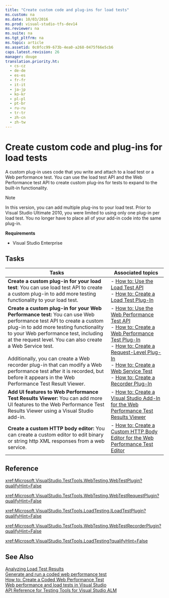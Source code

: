 ```yaml
---
title: "Create custom code and plug-ins for load tests"
ms.custom: na
ms.date: 10/03/2016
ms.prod: visual-studio-tfs-dev14
ms.reviewer: na
ms.suite: na
ms.tgt_pltfrm: na
ms.topic: article
ms.assetid: 0c0fcc99-673b-4ea0-a268-0475f66e5cb6
caps.latest.revision: 26
manager: douge
translation.priority.ht: 
  - cs-cz
  - de-de
  - es-es
  - fr-fr
  - it-it
  - ja-jp
  - ko-kr
  - pl-pl
  - pt-br
  - ru-ru
  - tr-tr
  - zh-cn
  - zh-tw
---
```

# Create custom code and plug-ins for load tests
A custom plug-in uses code that you write and attach to a load test or a Web performance test. You can use the load test API and the Web Performance test API to create custom plug-ins for tests to expand to the built-in functionality.  
  
> [!NOTE]
>  In this version, you can add multiple plug-ins to your load test. Prior to Visual Studio Ultimate 2010, you were limited to using only one plug-in per load test. You no longer have to place all of your add-in code into the same plug-in.  
  
 **Requirements**  
  
-   Visual Studio Enterprise  
  
## Tasks  
  
|Tasks|Associated topics|  
|-----------|-----------------------|  
|**Create a custom plug-in for your load test**: You can use load test API to create a custom plug-in to add more testing functionality to your load test.|-   [How to: Use the Load Test API](../dv_TeamTestALM/How-to--Use-the-Load-Test-API.md)<br />-   [How to: Create a Load Test Plug-In](../dv_TeamTestALM/How-to--Create-a-Load-Test-Plug-In.md)|  
|**Create a custom plug-in for your Web Performance test:** You can use Web performance test API to create a custom plug-in to add more testing functionality to your Web performance test, including at the request level. You can also create a Web Service test.<br /><br /> Additionally, you can create a Web recorder plug-in that can modify a Web performance test after it is recorded, but before it appears in the Web Performance Test Result Viewer.|-   [How to: Use the Web Performance Test API](../dv_TeamTestALM/How-to--Use-the-Web-Performance-Test-API.md)<br />-   [How to: Create a Web Performance Test Plug-In](../dv_TeamTestALM/How-to--Create-a-Web-Performance-Test-Plug-In.md)<br />-   [How to: Create a Request-Level Plug-In](../dv_TeamTestALM/How-to--Create-a-Request-Level-Plug-In.md)<br />-   [How to: Create a Web Service Test](../dv_TeamTestALM/How-to--Create-a-Web-Service-Test.md)<br />-   [How to: Create a Recorder Plug-In](../dv_TeamTestALM/How-to--Create-a-Recorder-Plug-In.md)|  
|**Add UI features to Web Performance Test Results Viewer:** You can add more UI features to the Web Performance Test Results Viewer using a Visual Studio add-in.|-   [How to: Create a Visual Studio Add-In for the Web Performance Test Results Viewer](../dv_TeamTestALM/How-to--Create-a-Visual-Studio-Add-In-for-the-Web-Performance-Test-Results-Viewer.md)|  
|**Create a custom HTTP body editor:** You can create a custom editor to edit binary or string http XML responses from a web service.|-   [How to: Create a Custom HTTP Body Editor for the Web Performance Test Editor](../dv_TeamTestALM/How-to--Create-a-Custom-HTTP-Body-Editor-for-the-Web-Performance-Test-Editor.md)|  
  
## Reference  
 <xref:Microsoft.VisualStudio.TestTools.WebTesting.WebTestPlugin?qualifyHint=False>  
  
 <xref:Microsoft.VisualStudio.TestTools.WebTesting.WebTestRequestPlugin?qualifyHint=False>  
  
 <xref:Microsoft.VisualStudio.TestTools.LoadTesting.ILoadTestPlugin?qualifyHint=False>  
  
 <xref:Microsoft.VisualStudio.TestTools.WebTesting.WebTestRecorderPlugin?qualifyHint=False>  
  
 <xref:Microsoft.VisualStudio.TestTools.LoadTesting?qualifyHint=False>  
  
## See Also  
 [Analyzing Load Test Results](../dv_TeamTestALM/Analyzing-Load-Test-Results-Using-the-Load-Test-Analyzer.md)   
 [Generate and run a coded web performance test](../dv_TeamTestALM/Generate-and-run-a-coded-web-performance-test.md)   
 [How to: Create a Coded Web Performance Test](../Topic/How%20to:%20Create%20a%20Coded%20Web%20Performance%20Test.md)   
 [Web performance and load tests in Visual Studio](../Topic/Web%20performance%20and%20load%20tests%20in%20Visual%20Studio.md)   
 [API Reference for Testing Tools for Visual Studio ALM](../dv_TeamTestALM/API-Reference-for-Testing-Tools-for-Visual-Studio-ALM.md)